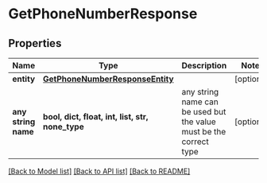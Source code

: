# GetPhoneNumberResponse


## Properties
Name | Type | Description | Notes
------------ | ------------- | ------------- | -------------
**entity** | [**GetPhoneNumberResponseEntity**](GetPhoneNumberResponseEntity.md) |  | [optional] 
**any string name** | **bool, dict, float, int, list, str, none_type** | any string name can be used but the value must be the correct type | [optional]

[[Back to Model list]](../README.md#documentation-for-models) [[Back to API list]](../README.md#documentation-for-api-endpoints) [[Back to README]](../README.md)


